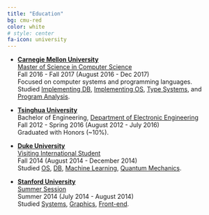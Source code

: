 ```yaml
---
title: "Education"
bg: cmu-red
color: white
# style: center
fa-icon: university
---
```


- **[Carnegie Mellon University](http://www.cmu.edu/)**<br />
    [Master of Science in Computer Science](http://csd.cs.cmu.edu/academics/masters/overview#mscsoverview)<br />
    Fall 2016 - Fall 2017 (August 2016 - Dec 2017)<br />
    Focused on computer systems and programming languages.<br />
    Studied
    [Implementing DB](http://15721.courses.cs.cmu.edu/),
    [Implementing OS](https://www.cs.cmu.edu/~410/),
    [Type Systems](http://www.andrew.cmu.edu/course/15-814/),
    and [Program Analysis](http://www.cs.cmu.edu/~aldrich/courses/17-355/).

- **[Tsinghua University](http://www.tsinghua.edu.cn/publish/newthuen/index.html)**<br />
    Bachelor of Engineering, [Department of Electronic Engineering](http://www.ee.tsinghua.edu.cn/publish/eeen/index.html)<br />
    Fall 2012 - Spring 2016 (August 2012 - July 2016)<br />
    Graduated with Honors (~10%).

- **[Duke University](https://duke.edu/)**<br />
    [Visiting International Student](https://globaled.duke.edu/vis)<br />
    Fall 2014 (August 2014 - December 2014)<br />
    Studied [OS](https://users.cs.duke.edu/~chase/cps310/), [DB](http://sites.duke.edu/compsci316_01_f2014/), [Machine Learning](https://stat.duke.edu/~sayan/561/2014/), [Quantum Mechanics](https://phy.duke.edu/courses/PHYSICS464).

- **[Stanford University](https://www.stanford.edu/)**<br />
    [Summer Session](https://summer.stanford.edu/)<br />
    Summer 2014 (July 2014 - August 2014)<br />
    Studied [Systems](http://cs107.stanford.edu/), [Graphics](http://cs148.stanford.edu/), [Front-end](http://web.stanford.edu/class/cs193c/).
